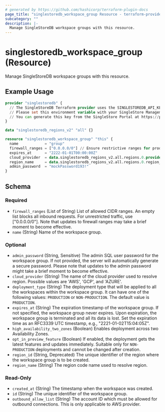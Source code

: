 ```yaml
---
# generated by https://github.com/hashicorp/terraform-plugin-docs
page_title: "singlestoredb_workspace_group Resource - terraform-provider-singlestoredb"
subcategory: ""
description: |-
  Manage SingleStoreDB workspace groups with this resource.
---
```


# singlestoredb_workspace_group (Resource)

Manage SingleStoreDB workspace groups with this resource.

## Example Usage

```terraform
provider "singlestoredb" {
  // The SingleStoreDB Terraform provider uses the SINGLESTOREDB_API_KEY environment variable for authentication. 
  // Please set this environment variable with your SingleStore Management API key.
  // You can generate this key from the SingleStore Portal at https://portal.singlestore.com/organizations/org-id/api-keys.
}

data "singlestoredb_regions_v2" "all" {}

resource "singlestoredb_workspace_group" "this" {
  name            = "group"
  firewall_ranges = ["0.0.0.0/0"] // Ensure restrictive ranges for production environments.
  expires_at      = "2222-01-01T00:00:00Z"
  cloud_provider  = data.singlestoredb_regions_v2.all.regions.0.provider
  region_name     = data.singlestoredb_regions_v2.all.regions.0.region_name
  admin_password  = "mockPassword193!"
}
```

<!-- schema generated by tfplugindocs -->
## Schema

### Required

- `firewall_ranges` (List of String) List of allowed CIDR ranges. An empty list blocks all inbound requests. For unrestricted traffic, use ["0.0.0.0/0"]. Note that updates to firewall ranges may take a brief moment to become effective.
- `name` (String) Name of the workspace group.

### Optional

- `admin_password` (String, Sensitive) The admin SQL user password for the workspace group. If not provided, the server will automatically generate a secure password. Please note that updates to the admin password might take a brief moment to become effective.
- `cloud_provider` (String) The name of the cloud provider used to resolve region. Possible values are 'AWS', 'GCP', and 'AZURE'.
- `deployment_type` (String) The deployment type that will be applied to all the workspaces within the workspace group. It can have one of the following values: `PRODUCTION` or `NON-PRODUCTION`. The default value is `PRODUCTION`.
- `expires_at` (String) The expiration timestamp of the workspace group. If not specified, the workspace group never expires. Upon expiration, the workspace group is terminated and all its data is lost. Set the expiration time as an RFC3339 UTC timestamp, e.g., "2221-01-02T15:04:05Z".
- `high_availability_two_zones` (Boolean) Enables deployment across two Availability Zones.
- `opt_in_preview_feature` (Boolean) If enabled, the deployment gets the latest features and updates immediately. Suitable only for `NON-PRODUCTION` deployments and cannot be changed after creation.
- `region_id` (String, Deprecated) The unique identifier of the region where the workspace group is to be created.
- `region_name` (String) The region code name used to resolve region.

### Read-Only

- `created_at` (String) The timestamp when the workspace was created.
- `id` (String) The unique identifier of the workspace group.
- `outbound_allow_list` (String) The account ID which must be allowed for outbound connections. This is only applicable to AWS provider.


